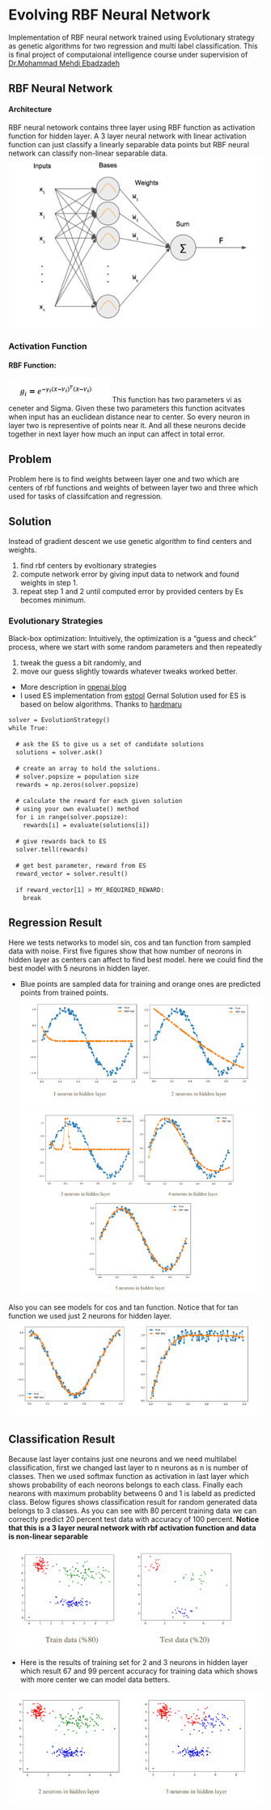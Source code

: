 # Evolving RBF Neural Network

Implementation of RBF neural network trained using Evolutionary strategy as genetic algorithms for two regression and multi label classification. This is final project of computaional intelligence course under supervision of [Dr.Mohammad Mehdi Ebadzadeh](https://ceit.aut.ac.ir/autcms/people/verticalPagesAjax/professorHomePage.htm?url=ebadzadeh&depurl=computer-engineering&lang=en&cid=3967751)

## RBF Neural Network

#### Architecture
RBF neural netowork contains three layer using RBF function as activation function for hidden layer.
A 3 layer neural network with linear activation function can just classify a linearly separable data points but RBF neural network can classify non-linear separable data.
![rbf architecture](https://github.com/aliizadi/Evolving-RBF-Neural-Network/blob/master/media/1.png)


### Activation Function
#### RBF Function:
![rbf function](https://github.com/aliizadi/Evolving-RBF-Neural-Network/blob/master/media/2.png)
This function has two parameters vi as ceneter and Sigma. Given these two parameters this function acitvates when input has an euclidean distance near to center. So every neuron in layer two is representive of points near it. And all these neurons decide together in next layer how much an input can affect in total error. 

## Problem
Problem here is to find weights between layer one and two which are centers of rbf functions and weights of between layer two and three which used for tasks of classifcation and regression.


## Solution
Instead of gradient descent we use genetic algorithm to find centers and weights.
1. find rbf centers by evoltionary strategies
2. compute network error by giving input data to network and found weights in step 1.
3. repeat step 1 and 2 until computed error by provided centers by Es becomes minimum.

### Evolutionary Strategies
Black-box optimization: Intuitively, the optimization is a “guess and check” process, where we start with some random parameters and then repeatedly 
1) tweak the guess a bit randomly, and 
2) move our guess slightly towards whatever tweaks worked better.
* More description in [openai blog](https://openai.com/blog/evolution-strategies/)
* I used ES implementation from [estool](https://github.com/staturecrane/PyTorch-ES)
Gernal Solution used for ES is based on below algorithms. Thanks to [hardmaru](https://github.com/hardmaru)
```
solver = EvolutionStrategy()
while True:

  # ask the ES to give us a set of candidate solutions
  solutions = solver.ask()

  # create an array to hold the solutions.
  # solver.popsize = population size
  rewards = np.zeros(solver.popsize)

  # calculate the reward for each given solution
  # using your own evaluate() method
  for i in range(solver.popsize):
    rewards[i] = evaluate(solutions[i])

  # give rewards back to ES
  solver.tell(rewards)

  # get best parameter, reward from ES
  reward_vector = solver.result()

  if reward_vector[1] > MY_REQUIRED_REWARD:
    break
```


## Regression Result
Here we tests networks to model sin, cos and tan function from sampled data with noise.
First five figures show that how number of neorons in hidden layer as centers can affect to find best model. here we could find the best model with 5 neurons in hidden layer.
* Blue points are sampled data for training and orange ones are predicted points from trained points.
![regression result](https://github.com/aliizadi/Evolving-RBF-Neural-Network/blob/master/media/3.png)
![regression result](https://github.com/aliizadi/Evolving-RBF-Neural-Network/blob/master/media/4.png)

Also you can see models for cos and tan function. Notice that for tan function we used just 2 neurons for hidden layer.
![regression result](https://github.com/aliizadi/Evolving-RBF-Neural-Network/blob/master/media/5.png)


## Classification Result
Because last layer contains just one neurons and we need multilabel classification, first we changed last layer to n neurons as n is number of classes. Then we used softmax function as activation in last layer which shows probability of each neorons belongs to each class. Finally each nearons with maximum probablity betweens 0 and 1 is labeld as predicted class.
Below figures shows classification result for random generated data belongs to 3 classes.
As you can see with 80 percent training data we can correctly predict 20 percent test data with accuracy of 100 percent.  **Notice that this is a 3 layer neural network with rbf activation function and data is non-linear separable**
![classification result](https://github.com/aliizadi/Evolving-RBF-Neural-Network/blob/master/media/6.png)

*  Here is the results of training set for 2 and 3 neurons in hidden layer which result 67 and 99 percent accuracy for training data which shows with more center we can model data betters.

 ![classification result](https://github.com/aliizadi/Evolving-RBF-Neural-Network/blob/master/media/7.png)



